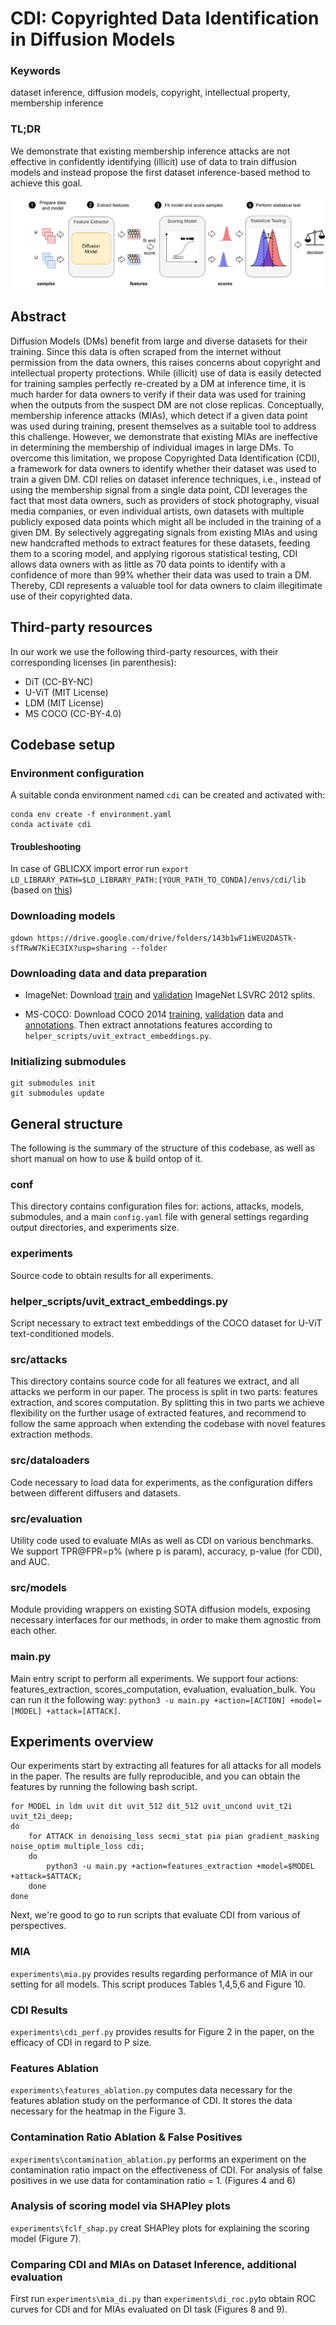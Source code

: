# CDI: Copyrighted Data Identification in Diffusion Models

### Keywords
 
dataset inference, diffusion models, copyright, intellectual property, membership inference

### TL;DR

We demonstrate that existing membership inference attacks are not effective in confidently identifying (illicit) use of data to train diffusion models and instead propose the first dataset inference-based method to achieve this goal.

![](experiments/out/teaser.png)

## Abstract

Diffusion Models (DMs) benefit from large and diverse datasets for their training. Since this data is often scraped from the internet without permission from the data owners, this raises concerns about copyright and intellectual property protections. While (illicit) use of data is easily detected for training samples perfectly re-created by a DM at inference time, it is much harder for data owners to verify if their data was used for training when the outputs from the suspect DM are not close replicas. Conceptually, membership inference attacks (MIAs), which detect if a given data point was used during training, present themselves as a suitable tool to address this challenge. However, we demonstrate that existing MIAs are ineffective in determining the membership of individual images in large DMs. To overcome this limitation, we propose Copyrighted Data Identification (CDI), a framework for data owners to identify whether their dataset was used to train a given DM. CDI relies on dataset inference techniques, i.e., instead of using the membership signal from a single data point, CDI leverages the fact that most data owners, such as providers of stock photography, visual media companies, or even individual artists, own datasets with multiple publicly exposed data points which might all be included in the training of a given DM. By selectively aggregating signals from existing MIAs and using new handcrafted methods to extract features for these datasets, feeding them to a scoring model, and applying rigorous statistical testing, CDI allows data owners with as little as 70 data points to identify with a confidence of more than 99% whether their data was used to train a DM. Thereby, CDI represents a valuable tool for data owners to claim illegitimate use of their copyrighted data.

## Third-party resources

In our work we use the following third-party resources, with their corresponding licenses (in parenthesis):
* DiT (CC-BY-NC)
* U-ViT (MIT License)
* LDM (MIT License)
* MS COCO (CC-BY-4.0)

## Codebase setup

### Environment configuration

A suitable conda environment named `cdi` can be created and activated with:

```
conda env create -f environment.yaml
conda activate cdi
```

#### Troubleshooting

In case of GBLICXX import error run `export LD_LIBRARY_PATH=$LD_LIBRARY_PATH:[YOUR_PATH_TO_CONDA]/envs/cdi/lib` (based on [this](https://stackoverflow.com/a/71167158))

### Downloading models

```
gdown https://drive.google.com/drive/folders/143b1wF1iWEU2DASTk-sfTRwW7KiEC3IX?usp=sharing --folder
```

### Downloading data and data preparation

* ImageNet: Download [train](https://academictorrents.com/details/a306397ccf9c2ead27155983c254227c0fd938e2) and [validation](https://academictorrents.com/details/5d6d0df7ed81efd49ca99ea4737e0ae5e3a5f2e5) ImageNet LSVRC 2012 splits.

* MS-COCO: Download COCO 2014 [training](http://images.cocodataset.org/zips/train2014.zip), [validation](http://images.cocodataset.org/zips/val2014.zip) data and [annotations](http://images.cocodataset.org/annotations/annotations_trainval2014.zip). Then extract annotations features according to `helper_scripts/uvit_extract_embeddings.py`. 

### Initializing submodules

```
git submodules init
git submodules update
```

## General structure

The following is the summary of the structure of this codebase, as well as short manual on how to use & build ontop of it.

### conf

This directory contains configuration files for: actions, attacks, models, submodules, and a main `config.yaml` file with general settings regarding output directories, and experiments size.

### experiments

Source code to obtain results for all experiments.

### helper_scripts/uvit_extract_embeddings.py

Script necessary to extract text embeddings of the COCO dataset for U-ViT text-conditioned models.

### src/attacks

This directory contains source code for all features we extract, and all attacks we perform in our paper. The process is split in two parts: features extraction, and scores computation. By splitting this in two parts we achieve flexibility on the further usage of extracted features, and recommend to follow the same approach when extending the codebase with novel features extraction methods.

### src/dataloaders

Code necessary to load data for experiments, as the configuration differs between different diffusers and datasets.

### src/evaluation

Utility code used to evaluate MIAs as well as CDI on various benchmarks. We support TPR@FPR=p% (where p is param), accuracy, p-value (for CDI), and AUC.

### src/models

Module providing wrappers on existing SOTA diffusion models, exposing necessary interfaces for our methods, in order to make them agnostic from each other.

### main.py

Main entry script to perform all experiments. We support four actions: features_extraction, scores_computation, evaluation, evaluation_bulk. You can run it the following way: `python3 -u main.py +action=[ACTION] +model=[MODEL] +attack=[ATTACK]`.

## Experiments overview

Our experiments start by extracting all features for all attacks for all models in the paper. The results are fully reproducible, and you can obtain the features by running the following bash script.

```
for MODEL in ldm uvit dit uvit_512 dit_512 uvit_uncond uvit_t2i uvit_t2i_deep;
do
    for ATTACK in denoising_loss secmi_stat pia pian gradient_masking noise_optim multiple_loss cdi;
    do
        python3 -u main.py +action=features_extraction +model=$MODEL +attack=$ATTACK;
    done
done
```

Next, we're good to go to run scripts that evaluate CDI from various of perspectives.

### MIA

`experiments\mia.py` provides results regarding performance of MIA in our setting for all models. This script produces Tables 1,4,5,6 and Figure 10.

### CDI Results

`experiments\cdi_perf.py` provides results for Figure 2 in the paper, on the efficacy of CDI in regard to P size.

### Features Ablation

`experiments\features_ablation.py` computes data necessary for the features ablation study on the performance of CDI. It stores the data necessary for the heatmap in the Figure 3. 

### Contamination Ratio Ablation & False Positives

`experiments\contamination_ablation.py` performs an experiment on the contamination ratio impact on the effectiveness of CDI. For analysis of false positives in we use data for contamination ratio = 1. (Figures 4 and 6)

### Analysis of scoring model via SHAPley plots

`experiments\fclf_shap.py` creat SHAPley plots for explaining the scoring model (Figure 7).

### Comparing CDI and MIAs on Dataset Inference, additional evaluation

First run `experiments\mia_di.py` than `experiments\di_roc.py`to obtain ROC curves for CDI and for MIAs evaluated on DI task (Figures 8 and 9).